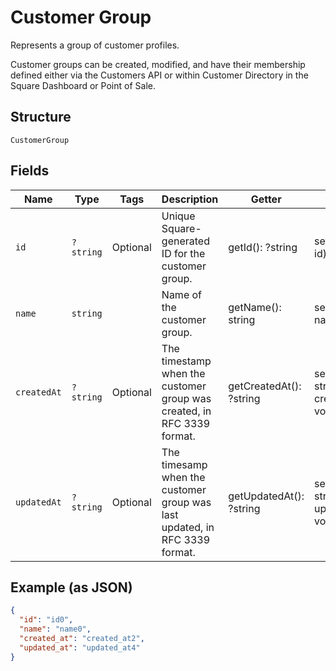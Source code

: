 
# Customer Group

Represents a group of customer profiles.

Customer groups can be created, modified, and have their membership defined either via
the Customers API or within Customer Directory in the Square Dashboard or Point of Sale.

## Structure

`CustomerGroup`

## Fields

| Name | Type | Tags | Description | Getter | Setter |
|  --- | --- | --- | --- | --- | --- |
| `id` | `?string` | Optional | Unique Square-generated ID for the customer group. | getId(): ?string | setId(?string id): void |
| `name` | `string` |  | Name of the customer group. | getName(): string | setName(string name): void |
| `createdAt` | `?string` | Optional | The timestamp when the customer group was created, in RFC 3339 format. | getCreatedAt(): ?string | setCreatedAt(?string createdAt): void |
| `updatedAt` | `?string` | Optional | The timesamp when the customer group was last updated, in RFC 3339 format. | getUpdatedAt(): ?string | setUpdatedAt(?string updatedAt): void |

## Example (as JSON)

```json
{
  "id": "id0",
  "name": "name0",
  "created_at": "created_at2",
  "updated_at": "updated_at4"
}
```

